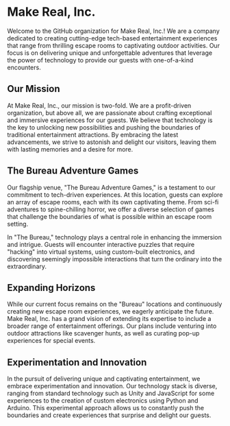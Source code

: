 # Make Real, Inc.

Welcome to the GitHub organization for Make Real, Inc.! We are a company dedicated to creating cutting-edge tech-based entertainment experiences that range from thrilling escape rooms to captivating outdoor activities. Our focus is on delivering unique and unforgettable adventures that leverage the power of technology to provide our guests with one-of-a-kind encounters.

## Our Mission

At Make Real, Inc., our mission is two-fold. We are a profit-driven organization, but above all, we are passionate about crafting exceptional and immersive experiences for our guests. We believe that technology is the key to unlocking new possibilities and pushing the boundaries of traditional entertainment attractions. By embracing the latest advancements, we strive to astonish and delight our visitors, leaving them with lasting memories and a desire for more.

## The Bureau Adventure Games

Our flagship venue, "The Bureau Adventure Games," is a testament to our commitment to tech-driven experiences. At this location, guests can explore an array of escape rooms, each with its own captivating theme. From sci-fi adventures to spine-chilling horror, we offer a diverse selection of games that challenge the boundaries of what is possible within an escape room setting.

In "The Bureau," technology plays a central role in enhancing the immersion and intrigue. Guests will encounter interactive puzzles that require "hacking" into virtual systems, using custom-built electronics, and discovering seemingly impossible interactions that turn the ordinary into the extraordinary.

## Expanding Horizons

While our current focus remains on the "Bureau" locations and continuously creating new escape room experiences, we eagerly anticipate the future. Make Real, Inc. has a grand vision of extending its expertise to include a broader range of entertainment offerings. Our plans include venturing into outdoor attractions like scavenger hunts, as well as curating pop-up experiences for special events.

## Experimentation and Innovation

In the pursuit of delivering unique and captivating entertainment, we embrace experimentation and innovation. Our technology stack is diverse, ranging from standard technology such as Unity and JavaScript for some experiences to the creation of custom electronics using Python and Arduino. This experimental approach allows us to constantly push the boundaries and create experiences that surprise and delight our guests.
